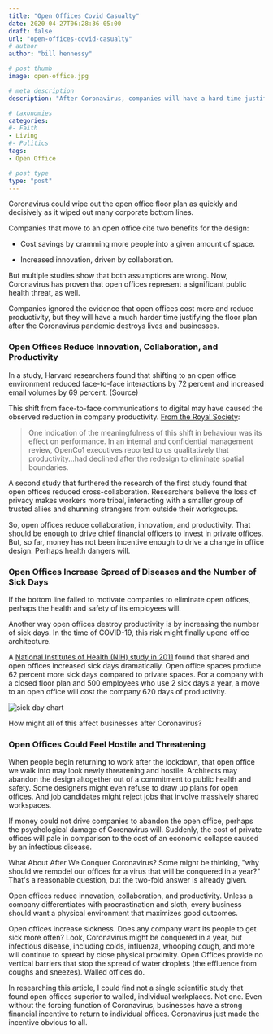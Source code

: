 ```yaml
---
title: "Open Offices Covid Casualty"
date: 2020-04-27T06:28:36-05:00
draft: false
url: "open-offices-covid-casualty"
# author
author: "bill hennessy"

# post thumb
image: open-office.jpg

# meta description
description: "After Coronavirus, companies will have a hard time justifying the counterproductive open office floor plan."

# taxonomies
categories: 
#- Faith
- Living
#- Politics
tags:
- Open Office

# post type
type: "post"
---
```


Coronavirus could wipe out the open office floor plan as quickly and decisively as it wiped out many corporate bottom lines.

Companies that move to an open office cite two benefits for the design:

* Cost savings by cramming more people into a given amount of space.

* Increased innovation, driven by collaboration.

But multiple studies show that both assumptions are wrong. Now, Coronavirus has proven that open offices represent a significant public health threat, as well.

Companies ignored the evidence that open offices cost more and reduce productivity, but they will have a much harder time justifying the floor plan after the Coronavirus pandemic destroys lives and businesses.

### Open Offices Reduce Innovation, Collaboration, and Productivity

In a study, Harvard researchers found that shifting to an open office environment reduced face-to-face interactions by 72 percent and increased email volumes by 69 percent. (Source)

This shift from face-to-face communications to digital may have caused the observed reduction in company productivity. [From the Royal Society](https://royalsocietypublishing.org/doi/full/10.1098/rstb.2017.0239):

> One indication of the meaningfulness of this shift in behaviour was its effect on performance. In an internal and confidential management review, OpenCo1 executives reported to us qualitatively that productivity...had declined after the redesign to eliminate spatial boundaries.

A second study that furthered the research of the first study found that open offices reduced cross-collaboration. Researchers believe the loss of privacy makes workers more tribal, interacting with a smaller group of trusted allies and shunning strangers from outside their workgroups.

So, open offices reduce collaboration, innovation, and productivity. That should be enough to drive chief financial officers to invest in private offices. But, so far, money has not been incentive enough to drive a change in office design. Perhaps health dangers will.

### Open Offices Increase Spread of Diseases and the Number of Sick Days

If the bottom line failed to motivate companies to eliminate open offices, perhaps the health and safety of its employees will.

Another way open offices destroy productivity is by increasing the number of sick days. In the time of COVID-19, this risk might finally upend office architecture.

A [National Institutes of Health (NIH) study in 2011](https://www.ncbi.nlm.nih.gov/pubmed/21528171) found that shared and open offices increased sick days dramatically. Open office spaces produce 62 percent more sick days compared to private spaces. For a company with a closed floor plan and 500 employees who use 2 sick days a year, a move to an open office will cost the company 620 days of productivity.

![sick day chart](/images/sick-days.png)


How might all of this affect businesses after Coronavirus?

### Open Offices Could Feel Hostile and Threatening

When people begin returning to work after the lockdown, that open office we walk into may look newly threatening and hostile. Architects may abandon the design altogether out of a commitment to public health and safety. Some designers might even refuse to draw up plans for open offices. And job candidates might reject jobs that involve massively shared workspaces.

If money could not drive companies to abandon the open office, perhaps the psychological damage of Coronavirus will. Suddenly, the cost of private offices will pale in comparison to the cost of an economic collapse caused by an infectious disease.

What About After We Conquer Coronavirus?
Some might be thinking, "why should we remodel our offices for a virus that will be conquered in a year?" That's a reasonable question, but the two-fold answer is already given.

Open offices reduce innovation, collaboration, and productivity. Unless a company differentiates with procrastination and sloth, every business should want a physical environment that maximizes good outcomes.

Open offices increase sickness. Does any company want its people to get sick more often? Look, Coronavirus might be conquered in a year, but infectious disease, including colds, influenza, whooping cough, and more will continue to spread by close physical proximity. Open Offices provide no vertical barriers that stop the spread of water droplets (the effluence from coughs and sneezes). Walled offices do.

In researching this article, I could find not a single scientific study that found open offices superior to walled, individual workplaces. Not one. Even without the forcing function of Coronavirus, businesses have a strong financial incentive to return to individual offices. Coronavirus just made the incentive obvious to all.

